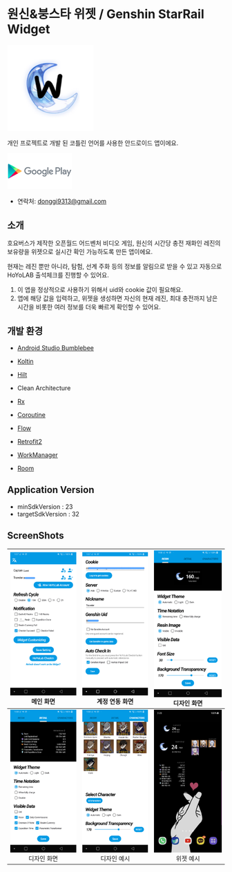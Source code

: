 # 원신&붕스타 위젯 / Genshin StarRail Widget

<img src="./assets/icon.jpg?raw=true" width="200" height="200">



개인 프로젝트로 개발 된 코틀린 언어를 사용한 안드로이드 앱이에요.

[<img src = "./assets/google-play-logo.png" width="150px">](https://play.google.com/store/apps/details?id=danggai.app.resinwidget)

- 연락처: donggi9313@gmail.com



## 소개

호요버스가 제작한 오픈월드 어드벤처 비디오 게임, 원신의 시간당 충전 재화인 레진의 보유량을 위젯으로 실시간 확인 가능하도록 만든 앱이에요.

현재는 레진 뿐만 아니라, 탐험, 선계 주화 등의 정보를 알림으로 받을 수 있고 자동으로 HoYoLAB 출석체크를 진행할 수 있어요.

1. 이 앱을 정상적으로 사용하기 위해서 uid와 cookie 값이 필요해요.
2. 앱에 해당 값을 입력하고, 위젯을 생성하면 자신의 현재 레진, 최대 충전까지 남은 시간을 비롯한 여러 정보를 더욱 빠르게 확인할 수 있어요.



## 개발 환경

- [Android Studio Bumblebee](https://developer.android.com/studio/intro)
- [Koltin](https://developer.android.com/kotlin)
- [Hilt](https://dagger.dev/hilt/)
- Clean Architecture

- [Rx](https://reactivex.io/)
- [Coroutine](https://developer.android.com/kotlin/coroutines?hl=ko)
- [Flow](https://developer.android.com/kotlin/flow?hl=ko)

- [Retrofit2](https://square.github.io/retrofit/)
- [WorkManager](https://developer.android.com/jetpack/androidx/releases/work?hl=ko)
- [Room](https://developer.android.com/training/data-storage/room/)



## Application Version

- minSdkVersion : 23
- targetSdkVersion : 32





## ScreenShots



| ![screenshot_00.jpg](./assets/en00.png?raw=true)<br /><center>메인 화면</center> | ![screenshot_01.jpg](./assets/en01.png?raw=true)<br /><center>계정 연동 화면</center> | ![screenshot_02.jpg](./assets/en02.png?raw=true)<br /><center>디자인 화면</center> |
| ------------------------------------------------------------ | ------------------------------------------------------------ | ------------------------------------------------------------ |
| ![screenshot_00.jpg](./assets/en03.png?raw=true)<br /><center>디자인 화면</center> | ![screenshot_01.jpg](./assets/en04.png?raw=true)<br /><center>디자인 예시</center> | ![screenshot_02.jpg](./assets/kr05.jpg?raw=true)<br /><center>위젯 예시</center> |
